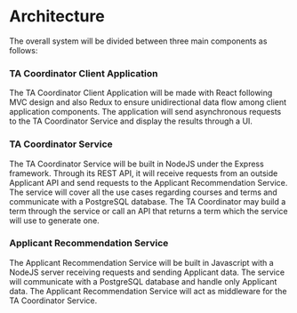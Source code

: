 # Architecture

The overall system will be divided between three main components as follows:

### TA Coordinator Client Application

The TA Coordinator Client Application will be made with React following MVC design and also Redux to ensure unidirectional data flow among client application components. The application will send asynchronous requests to the TA Coordinator Service and display the results through a UI.

### TA Coordinator Service

The TA Coordinator Service will be built in NodeJS under the Express framework. Through its REST API, it will receive requests from an outside Applicant API and send requests to the Applicant Recommendation Service. The service will cover all the use cases regarding courses and terms and communicate with a PostgreSQL database. The TA Coordinator may build a term through the service or call an API that returns a term which the service will use to generate one.

### Applicant Recommendation Service

The Applicant Recommendation Service will be built in Javascript with a NodeJS server receiving requests and sending Applicant data. The service will communicate with a PostgreSQL database and handle only Applicant data. The Applicant Recommendation Service will act as middleware for the TA Coordinator Service.